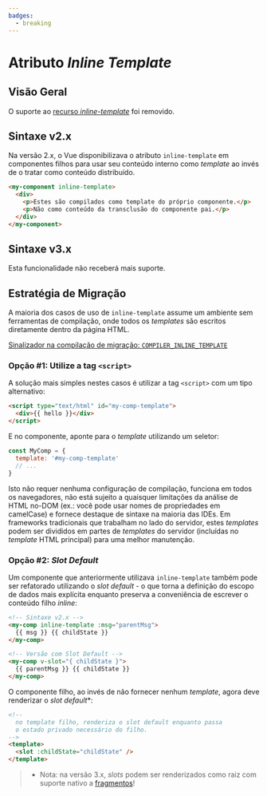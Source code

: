 ```yaml
---
badges:
  - breaking
---
```


# Atributo _Inline Template_ <MigrationBadges :badges="$frontmatter.badges" />

## Visão Geral

O suporte ao [recurso _inline-template_](https://br.vuejs.org/v2/guide/components-edge-cases.html#Templates-Inline) foi removido.

## Sintaxe v2.x

Na versão 2.x, o Vue disponibilizava o atributo `inline-template` em componentes filhos para usar seu conteúdo interno como _template_ ao invés de o tratar como conteúdo distribuído.

```html
<my-component inline-template>
  <div>
    <p>Estes são compilados como template do próprio componente.</p>
    <p>Não como conteúdo da transclusão do componente pai.</p>
  </div>
</my-component>
```

## Sintaxe v3.x

Esta funcionalidade não receberá mais suporte.

## Estratégia de Migração

A maioria dos casos de uso de `inline-template` assume um ambiente sem ferramentas de compilação, onde todos os _templates_ são escritos diretamente dentro da página HTML.

[Sinalizador na compilação de migração: `COMPILER_INLINE_TEMPLATE`](migration-build.html#compat-configuration)

### Opção #1: Utilize a tag `<script>`

A solução mais simples nestes casos é utilizar a tag `<script>` com um tipo alternativo:

```html
<script type="text/html" id="my-comp-template">
  <div>{{ hello }}</div>
</script>
```

E no componente, aponte para o _template_ utilizando um seletor:

```js
const MyComp = {
  template: '#my-comp-template'
  // ...
}
```

Isto não requer nenhuma configuração de compilação, funciona em todos os navegadores, não está sujeito a quaisquer limitações da análise de HTML no-DOM (ex.: você pode usar nomes de propriedades em camelCase) e fornece destaque de sintaxe na maioria das IDEs. Em frameworks tradicionais que trabalham no lado do servidor, estes _templates_ podem ser divididos em partes de _templates_ do servidor (incluídas no _template_ HTML principal) para uma melhor manutenção.

### Opção #2: _Slot_ _Default_

Um componente que anteriormente utilizava `inline-template` também pode ser refatorado utilizando o _slot_ _default_ - o que torna a definição do escopo de dados mais explícita enquanto preserva a conveniência de escrever o conteúdo filho _inline_:

```html
<!-- Sintaxe v2.x -->
<my-comp inline-template :msg="parentMsg">
  {{ msg }} {{ childState }}
</my-comp>

<!-- Versão com Slot Default -->
<my-comp v-slot="{ childState }">
  {{ parentMsg }} {{ childState }}
</my-comp>
```

O componente filho, ao invés de não fornecer nenhum _template_, agora deve renderizar o _slot_ _default_\*:

```html
<!--
  no template filho, renderiza o slot default enquanto passa
  o estado privado necessário do filho.
-->
<template>
  <slot :childState="childState" />
</template>
```

> - Nota: na versão 3.x, _slots_ podem ser renderizados como raiz com suporte nativo a [fragmentos](/guide/migration/fragments)!
